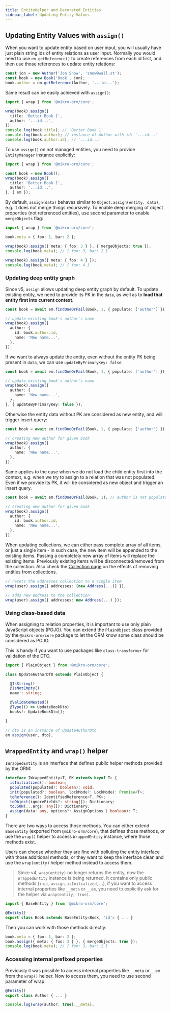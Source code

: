 ```yaml
---
title: EntityHelper and Decorated Entities
sidebar_label: Updating Entity Values
---
```


## Updating Entity Values with `assign()`

When you want to update entity based on user input, you will usually have just plain string ids of entity relations as user input. Normally you would need to use `em.getReference()` to create references from each id first, and then use those references to update entity relations:

```ts
const jon = new Author('Jon Snow', 'snow@wall.st');
const book = new Book('Book', jon);
book.author = em.getReference(Author, '...id...');
```

Same result can be easily achieved with `assign()`:

```ts
import { wrap } from '@mikro-orm/core';

wrap(book).assign({ 
  title: 'Better Book 1', 
  author: '...id...',
});
console.log(book.title); // 'Better Book 1'
console.log(book.author); // instance of Author with id: '...id...'
console.log(book.author.id); // '...id...'
```

To use `assign()` on not managed entities, you need to provide `EntityManager` instance explicitly: 

```ts
import { wrap } from '@mikro-orm/core';

const book = new Book();
wrap(book).assign({ 
  title: 'Better Book 1', 
  author: '...id...',
}, { em });
```

By default, `assign(data)` behaves similar to `Object.assign(entity, data)`, e.g. it does not merge things recursively. To enable deep merging of object properties (not referenced entities), use second parameter to enable `mergeObjects` flag:

```ts
import { wrap } from '@mikro-orm/core';

book.meta = { foo: 1, bar: 2 };

wrap(book).assign({ meta: { foo: 3 } }, { mergeObjects: true });
console.log(book.meta); // { foo: 3, bar: 2 }

wrap(book).assign({ meta: { foo: 4 } });
console.log(book.meta); // { foo: 4 }
```

### Updating deep entity graph

Since v5, `assign` allows updating deep entity graph by default. To update existing
entity, we need to provide its PK in the `data`, as well as to **load that entity first
into current context**.

```ts
const book = await em.findOneOrFail(Book, 1, { populate: ['author'] });

// update existing book's author's name
wrap(book).assign({
  author: {
    id: book.author.id,
    name: 'New name...',
  },
});
```

If we want to always update the entity, even without the entity PK being present 
in `data`, we can use `updateByPrimaryKey: false`:

```ts
const book = await em.findOneOrFail(Book, 1, { populate: ['author'] });

// update existing book's author's name
wrap(book).assign({
  author: {
    name: 'New name...',
  },
}, { updateByPrimaryKey: false });
```

Otherwise the entity data without PK are considered as new entity, and will trigger
insert query:

```ts
const book = await em.findOneOrFail(Book, 1, { populate: ['author'] });

// creating new author for given book
wrap(book).assign({
  author: {
    name: 'New name...',
  },
});
```

Same applies to the case when we do not load the child entity first into the context,
e.g. when we try to assign to a relation that was not populated. Even if we provide
its PK, it will be considered as new object and trigger an insert query.

```ts
const book = await em.findOneOrFail(Book, 1); // author is not populated

// creating new author for given book
wrap(book).assign({
  author: {
    id: book.author.id,
    name: 'New name...',
  },
});
```

When updating collections, we can either pass complete array of all items, or just
a single item - in such case, the new item will be appended to the existing items.
Passing a completely new array of items will replace the existing items. Previously
existing items will be disconnected/removed from the collection. Also check the 
[Collection page](collections.md#removing-items-from-collection) on the effects of 
removing entities from collections.

```ts
// resets the addresses collection to a single item
wrap(user).assign({ addresses: [new Address(...)] });

// adds new address to the collection
wrap(user).assign({ addresses: new Address(...) });
```

### Using class-based data

When assigning to relation properties, it is important to use only plain JavaScript objects (POJO). You can extend the `PlainObject` class provided by the `@mikro-orm/core` package to let the ORM know some class should be considered as POJO.

This is handy if you want to use packages like `class-transformer` for validation of the DTO.

```ts
import { PlainObject } from '@mikro-orm/core';

class UpdateAuthorDTO extends PlainObject {

  @IsString()
  @IsNotEmpty()
  name!: string;

  @ValidateNested()
  @Type(() => UpdateBookDto)
  books!: UpdateBookDto[];

}

// dto is an instance of UpdateAuthorDto
em.assign(user, dto);
```

## `WrappedEntity` and `wrap()` helper

`IWrappedEntity` is an interface that defines public helper methods provided by the ORM:

```ts
interface IWrappedEntity<T, PK extends keyof T> {
  isInitialized(): boolean;
  populated(populated?: boolean): void;
  init(populated?: boolean, lockMode?: LockMode): Promise<T>;
  toReference(): IdentifiedReference<T, PK>;
  toObject(ignoreFields?: string[]): Dictionary;
  toJSON(...args: any[]): Dictionary;
  assign(data: any, options?: AssignOptions | boolean): T;
}
```

There are two ways to access those methods. You can either extend `BaseEntity` (exported from `@mikro-orm/core`), that defines those methods, or use the `wrap()` helper to access `WrappedEntity` instance, where those methods exist.

Users can choose whether they are fine with polluting the entity interface with those additional methods, or they want to keep the interface clean and use the `wrap(entity)` helper method instead to access them. 

> Since v4, `wrap(entity)` no longer returns the entity, now the `WrappedEntity` instance is  being returned. It contains only public methods (`init`, `assign`, `isInitialized`, ...), if you want to access internal properties like `__meta` or `__em`, you need to explicitly ask for the helper via `wrap(entity, true)`.

```ts
import { BaseEntity } from '@mikro-orm/core';

@Entity()
export class Book extends BaseEntity<Book, 'id'> { ... }
```

Then you can work with those methods directly:

```ts
book.meta = { foo: 1, bar: 2 };
book.assign({ meta: { foo: 3 } }, { mergeObjects: true });
console.log(book.meta); // { foo: 3, bar: 2 }
```

### Accessing internal prefixed properties

Previously it was possible to access internal properties like `__meta` or `__em` 
from the `wrap()` helper. Now to access them, you need to use second parameter of
wrap:

```ts
@Entity()
export class Author { ... }

console.log(wrap(author, true).__meta);
```
